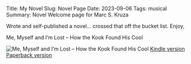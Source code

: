 Title: My Novel
Slug: Novel Page
Date: 2023-09-06
Tags: musical
Summary: Novel Welcome page for Marc S. Kruza

Wrote and self-published a novel... crossed that off the bucket list. Enjoy,

Me, Myself and I’m Lost – How the Kook Found His Cool

![Me, Myself and I’m Lost – How the Kook Found His Cool]({static}/images/novel_cover_lowrez.jpg)
[Kindle version](https://www.amazon.com/Chicken-Soup-Soul-Preteens-Inspiration-ebook/dp/B004G8QTLQ/ref=tmm_kin_swatch_0?_encoding=UTF8&qid=&sr=)
[Paperback version](https://www.amazon.com/Chicken-Soup-Soul-Preteens-Inspiration/dp/1935096737)

